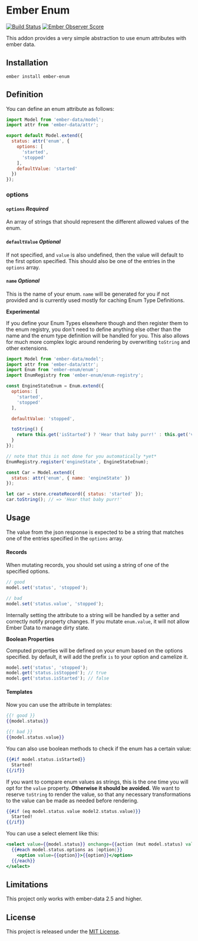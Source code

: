 # Ember Enum

[![Build Status](https://travis-ci.org/rmachielse/ember-enum.svg?branch=master)](https://travis-ci.org/rmachielse/ember-enum)
[![Ember Observer Score](https://emberobserver.com/badges/ember-enum.svg)](https://emberobserver.com/addons/ember-enum)

This addon provides a very simple abstraction to use enum attributes with ember data.

## Installation

```
ember install ember-enum
```

## Definition

You can define an enum attribute as follows:

```javascript
import Model from 'ember-data/model';
import attr from 'ember-data/attr';

export default Model.extend({
  status: attr('enum', {
    options: [
      'started',
      'stopped'
    ],
    defaultValue: 'started'
  })
});
```
### options

#### `options` *Required*

An array of strings that should represent the different allowed values of the
enum.

#### `defaultValue` *Optional*

If not specified, and `value` is also undefined, then the value will default to
the first option specified. This should also be one of the entries in the
`options` array.

#### `name` *Optional*

This is the name of your enum. `name` will be generated for you if not provided
and is currently used mostly for caching Enum Type Definitions.

**Experimental**

If you define your Enum Types elsewhere though and then register them to the
enum registry, you don't need to define anything else other than the name and
the enum type definition will be handled for you. This also allows for much more
complex logic around rendering by overwriting `toString` and other extensions.

```javascript
import Model from 'ember-data/model';
import attr from 'ember-data/attr';
import Enum from 'ember-enum/enum';
import EnumRegistry from 'ember-enum/enum-registry';

const EngineStateEnum = Enum.extend({
  options: [
    'started',
    'stopped'
  ],

  defaultValue: 'stopped',

  toString() {
    return this.get('isStarted') ? 'Hear that baby purr!' : this.get('value');
  }
});

// note that this is not done for you automatically *yet*
EnumRegistry.register('engineState', EngineStateEnum);

const Car = Model.extend({
  status: attr('enum', { name: 'engineState' })
});

let car = store.createRecord({ status: 'started' });
car.toString(); // => 'Hear that baby purr!'
```

## Usage

The value from the json response is expected to be a string that matches
one of the entries specified in the `options` array.

#### Records

When mutating records, you should set using a string of one of the specified
options.

```javascript
// good
model.set('status', 'stopped');

// bad
model.set('status.value', 'stopped');
```

Internally setting the attribute to a string will be handled by a setter and
correctly notify property changes. If you mutate `enum.value`, it will not allow
Ember Data to manage dirty state.

**Boolean Properties**

Computed properties will be defined on your enum based on the options specified.
by default, it will add the prefix `is` to your option and camelize it.

```javascript
model.set('status', 'stopped');
model.get('status.isStopped'); // true
model.get('status.isStarted'); // false
```

#### Templates

Now you can use the attribute in templates:

```handlebars
{{! good }}
{{model.status}}

{{! bad }}
{{model.status.value}}
```

You can also use boolean methods to check if the enum has a certain value:

```handlebars
{{#if model.status.isStarted}}
  Started!
{{/if}}
```

If you want to compare enum values as strings, this is the one time you will opt
for the `value` property. **Otherwise it should be avoided.** We want to reserve
`toString` to render the value, so that any necessary transformations to the
value can be made as needed before rendering.

```handlebars
{{#if (eq model.status.value model2.status.value)}}
  Started!
{{/if}}
```

You can use a select element like this:

```handlebars
<select value={{model.status}} onchange={{action (mut model.status) value="target.value"}}>
  {{#each model.status.options as |option|}}
    <option value={{option}}>{{option}}</option>
  {{/each}}
</select>
```

## Limitations

This project only works with ember-data 2.5 and higher.

## License

This project is released under the [MIT License](LICENSE.md).
